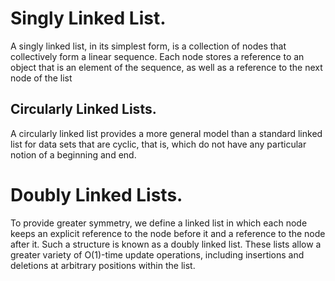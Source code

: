 # Singly Linked List.
A singly linked list, in its simplest form, is a collection of nodes that collectively
form a linear sequence. Each node stores a reference to an object that is an element
of the sequence, as well as a reference to the next node of the list

## Circularly Linked Lists.
A circularly linked list provides a more general model than a standard linked
list for data sets that are cyclic, that is, which do not have any particular notion of a
beginning and end.

# Doubly Linked Lists.
To provide greater symmetry, we define a linked list in which each node keeps
an explicit reference to the node before it and a reference to the node after it. Such
a structure is known as a doubly linked list. These lists allow a greater variety of
O(1)-time update operations, including insertions and deletions at arbitrary positions within the list.